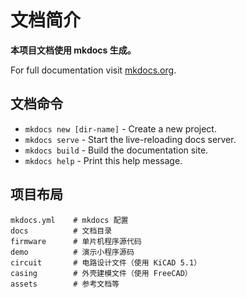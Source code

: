 # 文档简介

**本项目文档使用 mkdocs 生成。**

For full documentation visit [mkdocs.org](https://mkdocs.org).

## 文档命令

* `mkdocs new [dir-name]` - Create a new project.
* `mkdocs serve` - Start the live-reloading docs server.
* `mkdocs build` - Build the documentation site.
* `mkdocs help` - Print this help message.

## 项目布局

    mkdocs.yml    # mkdocs 配置
    docs          # 文档目录
    firmware      # 单片机程序源代码
    demo          # 演示小程序源码
    circuit       # 电路设计文件（使用 KiCAD 5.1）
    casing        # 外壳建模文件（使用 FreeCAD）
    assets        # 参考文档等